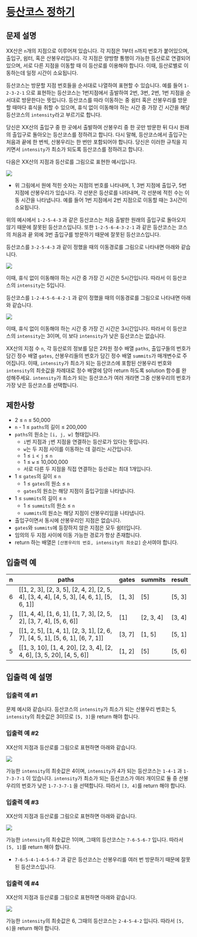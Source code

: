 # [등산코스 정하기](https://school.programmers.co.kr/learn/courses/30/lessons/118669)

## 문제 설명

XX산은 `n`개의 지점으로 이루어져 있습니다. 각 지점은 1부터 `n`까지 번호가 붙어있으며, 출입구, 쉼터, 혹은 산봉우리입니다. 각 지점은 양방향 통행이 가능한 등산로로 연결되어 있으며, 서로 다른 지점을 이동할 때 이 등산로를 이용해야 합니다. 이때, 등산로별로 이동하는데 일정 시간이 소요됩니다.

등산코스는 방문할 지점 번호들을 순서대로 나열하여 표현할 수 있습니다.
예를 들어 `1-2-3-2-1` 으로 표현하는 등산코스는 1번지점에서 출발하여 2번, 3번, 2번, 1번 지점을 순서대로 방문한다는 뜻입니다.
등산코스를 따라 이동하는 중 쉼터 혹은 산봉우리를 방문할 때마다 휴식을 취할 수 있으며, 휴식 없이 이동해야 하는 시간 중 가장 긴 시간을 해당 등산코스의 `intensity`라고 부르기로 합니다.

당신은 XX산의 출입구 중 한 곳에서 출발하여 산봉우리 중 한 곳만 방문한 뒤 다시 원래의 출입구로 돌아오는 등산코스를 정하려고 합니다. 다시 말해, 등산코스에서 출입구는 처음과 끝에 한 번씩, 산봉우리는 한 번만 포함되어야 합니다.
당신은 이러한 규칙을 지키면서 `intensity`가 최소가 되도록 등산코스를 정하려고 합니다.

다음은 XX산의 지점과 등산로를 그림으로 표현한 예시입니다.

![](./desc1-1.PNG)

- 위 그림에서 원에 적힌 숫자는 지점의 번호를 나타내며, 1, 3번 지점에 출입구, 5번 지점에 산봉우리가 있습니다. 각 선분은 등산로를 나타내며, 각 선분에 적힌 수는 이동 시간을 나타냅니다. 예를 들어 1번 지점에서 2번 지점으로 이동할 때는 3시간이 소요됩니다.

위의 예시에서 `1-2-5-4-3` 과 같은 등산코스는 처음 출발한 원래의 출입구로 돌아오지 않기 때문에 잘못된 등산코스입니다. 또한 `1-2-5-6-4-3-2-1` 과 같은 등산코스는 코스의 처음과 끝 외에 3번 출입구를 방문하기 때문에 잘못된 등산코스입니다.

등산코스를 `3-2-5-4-3` 과 같이 정했을 때의 이동경로를 그림으로 나타내면 아래와 같습니다.

![](./desc1-2.PNG)

이때, 휴식 없이 이동해야 하는 시간 중 가장 긴 시간은 5시간입니다. 따라서 이 등산코스의 `intensity`는 5입니다.

등산코스를 `1-2-4-5-6-4-2-1` 과 같이 정했을 때의 이동경로를 그림으로 나타내면 아래와 같습니다.

![](./desc1-3.PNG)

이때, 휴식 없이 이동해야 하는 시간 중 가장 긴 시간은 3시간입니다. 따라서 이 등산코스의 `intensity`는 3이며, 이 보다 `intensity`가 낮은 등산코스는 없습니다.

XX산의 지점 수 `n`, 각 등산로의 정보를 담은 2차원 정수 배열 `paths`, 출입구들의 번호가 담긴 정수 배열 `gates`, 산봉우리들의 번호가 담긴 정수 배열 `summits`가 매개변수로 주어집니다. 이때, `intensity`가 최소가 되는 등산코스에 포함된 산봉우리 번호와 `intensity`의 최솟값을 차례대로 정수 배열에 담아 return 하도록 solution 함수를 완성해주세요. `intensity`가 최소가 되는 등산코스가 여러 개라면 그중 산봉우리의 번호가 가장 낮은 등산코스를 선택합니다.

## 제한사항

- 2 ≤ `n` ≤ 50,000
- `n` - 1 ≤ `paths`의 길이 ≤ 200,000
- `paths`의 원소는 `[i, j, w]` 형태입니다.
  - `i`번 지점과 `j`번 지점을 연결하는 등산로가 있다는 뜻입니다.
  - `w`는 두 지점 사이를 이동하는 데 걸리는 시간입니다.
  - 1 ≤ `i` < `j` ≤ `n`
  - 1 ≤ `w` ≤ 10,000,000
  - 서로 다른 두 지점을 직접 연결하는 등산로는 최대 1개입니다.
- 1 ≤ `gates`의 길이 ≤ `n`
  - 1 ≤ `gates`의 원소 ≤ `n`
  - `gates`의 원소는 해당 지점이 출입구임을 나타냅니다.
- 1 ≤ `summits`의 길이 ≤ `n`
  - 1 ≤ `summits`의 원소 ≤ `n`
  - `summits`의 원소는 해당 지점이 산봉우리임을 나타냅니다.
- 출입구이면서 동시에 산봉우리인 지점은 없습니다.
- `gates`와 `summits`에 등장하지 않은 지점은 모두 쉼터입니다.
- 임의의 두 지점 사이에 이동 가능한 경로가 항상 존재합니다.
- return 하는 배열은 `[산봉우리의 번호, intensity의 최솟값]` 순서여야 합니다.

## 입출력 예

| n   | paths                                                                                    | gates  | summits   | result |
| --- | ---------------------------------------------------------------------------------------- | ------ | --------- | ------ |
| 6   | [[1, 2, 3], [2, 3, 5], [2, 4, 2], [2, 5, 4], [3, 4, 4], [4, 5, 3], [4, 6, 1], [5, 6, 1]] | [1, 3] | [5]       | [5, 3] |
| 7   | [[1, 4, 4], [1, 6, 1], [1, 7, 3], [2, 5, 2], [3, 7, 4], [5, 6, 6]]                       | [1]    | [2, 3, 4] | [3, 4] |
| 7   | [[1, 2, 5], [1, 4, 1], [2, 3, 1], [2, 6, 7], [4, 5, 1], [5, 6, 1], [6, 7, 1]]            | [3, 7] | [1, 5]    | [5, 1] |
| 5   | [[1, 3, 10], [1, 4, 20], [2, 3, 4], [2, 4, 6], [3, 5, 20], [4, 5, 6]]                    | [1, 2] | [5]       | [5, 6] |

## 입출력 예 설명

### 입출력 예 #1

문제 예시와 같습니다. 등산코스의 `intensity`가 최소가 되는 산봉우리 번호는 5, `intensity`의 최솟값은 3이므로 `[5, 3]`을 return 해야 합니다.

### 입출력 예 #2

XX산의 지점과 등산로를 그림으로 표현하면 아래와 같습니다.

![](./ex2.PNG)

가능한 `intensity`의 최솟값은 4이며, `intensity`가 4가 되는 등산코스는 `1-4-1` 과 `1-7-3-7-1` 이 있습니다. `intensity`가 최소가 되는 등산코스가 여러 개이므로 둘 중 산봉우리의 번호가 낮은 `1-7-3-7-1` 을 선택합니다. 따라서 `[3, 4]`를 return 해야 합니다.

### 입출력 예 #3

XX산의 지점과 등산로를 그림으로 표현하면 아래와 같습니다.

![](./ex3.PNG)

가능한 `intensity`의 최솟값은 1이며, 그때의 등산코스는 `7-6-5-6-7` 입니다. 따라서 `[5, 1]`를 return 해야 합니다.

- `7-6-5-4-1-4-5-6-7` 과 같은 등산코스는 산봉우리를 여러 번 방문하기 때문에 잘못된 등산코스입니다.

### 입출력 예 #4

XX산의 지점과 등산로를 그림으로 표현하면 아래와 같습니다.

![](./ex4.PNG)

가능한 `intensity`의 최솟값은 6, 그때의 등산코스는 `2-4-5-4-2` 입니다. 따라서 `[5, 6]`을 return 해야 합니다.
